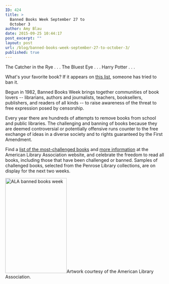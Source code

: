 ```yaml
---
ID: 424
title: >
  Banned Books Week September 27 to
  October 3
author: Amy Blau
date: 2015-09-25 10:44:17
post_excerpt: ""
layout: post
url: /blog/banned-books-week-september-27-to-october-3/
published: true
---
```

The Catcher in the Rye . . . The Bluest Eye . . . Harry Potter . . .

What's your favorite book? If it appears on <a href="http://www.ala.org/bbooks/frequentlychallengedbooks">this list</a>, someone has tried to ban it.

Begun in 1982, Banned Books Week brings together communities of book lovers -- librarians, authors and journalists, teachers, booksellers, publishers, and readers of all kinds -- to raise awareness of the threat to free expression posed by censorship.

Every year there are hundreds of attempts to remove books from school and public libraries. The challenging and banning of books because they are deemed controversial or potentially offensive runs counter to the free exchange of ideas in a diverse society and to rights guaranteed by the First Amendment.

Find a <a href="http://www.ala.org/bbooks/frequentlychallengedbooks">list of the most-challenged books</a> and <a href="http://www.ala.org/bbooks/banned">more information</a> at the American Library Association website, and celebrate the freedom to read all books, including those that have been challenged or banned. Samples of challenged books, selected from the Penrose Library collections, are on display for the next two weeks.

<a href="https://library.whitman.edu/blog/wp-content/uploads/sites/4/2015/09/ALA-banned-books-week.jpg"><img class="alignnone size-medium wp-image-425" src="https://library.whitman.edu/blog/wp-content/uploads/sites/4/2015/09/ALA-banned-books-week-194x300.jpg" alt="ALA banned books week" width="194" height="300" /></a>Artwork courtesy of the American Library Association.